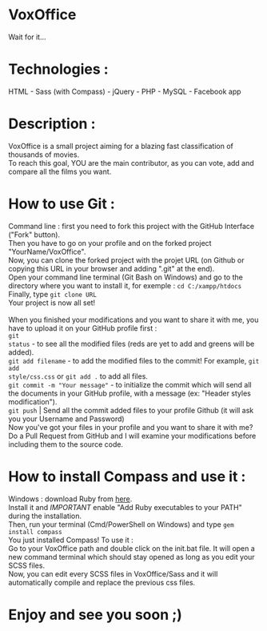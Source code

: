 # VoxOffice
Wait for it...

# Technologies :
HTML - Sass (with Compass) - jQuery - PHP - MySQL - Facebook app

# Description :
VoxOffice is a small project aiming for a blazing fast classification of thousands of movies.<br>
To reach this goal, YOU are the main contributor, as you can vote, add and compare all the films you want.

# How to use Git :
Command line : first you need to fork this project with the GitHub Interface ("Fork" button).<br>
Then you have to go on your profile and on the forked project "YourName/VoxOffice".<br>
Now, you can clone the forked project with the projet URL (on Github or copying this URL in your browser and adding ".git" at the end).<br>
Open your command line terminal (Git Bash on Windows) and go to the directory where you want to install it, for exemple : <code>cd C:/xampp/htdocs</code><br>
Finally, type <code>git clone URL</code><br>
Your project is now all set!<br><br>
When you finished your modifications and you want to share it with me, you have to upload it on your GitHub profile first :<br>
<code>git status</code> - to see all the modified files (reds are yet to add and greens will be added).<br>
<code>git add filename</code> - to add the modified files to the commit! For example, <code>git add style/css.css</code> or <code>git add .</code> to add all files.<br>
<code>git commit -m "Your message"</code> - to initialize the commit which will send all the documents in your GitHub profile, with a message (ex: "Header styles modification").<br>
<code>git push</code> | Send all the commit added files to your profile Github (it will ask you your Username and Password)<br>
Now you've got your files in your profile and you want to share it with me? Do a Pull Request from GitHub and I will examine your modifications before including them to the source code.<br>

# How to install Compass and use it :
Windows : download Ruby from <a href="http://rubyinstaller.org/">here</a>.<br>
Install it and *IMPORTANT* enable "Add Ruby executables to your PATH" during the installation.<br>
Then, run your terminal (Cmd/PowerShell on Windows) and type <code>gem install compass</code><br>
You just installed Compass! To use it :<br>
Go to your VoxOffice path and double click on the init.bat file. It will open a new command terminal which should stay opened as long as you edit your SCSS files.<br>
Now, you can edit every SCSS files in VoxOffice/Sass and it will automatically compile and replace the previous css files.<br>

# Enjoy and see you soon ;)